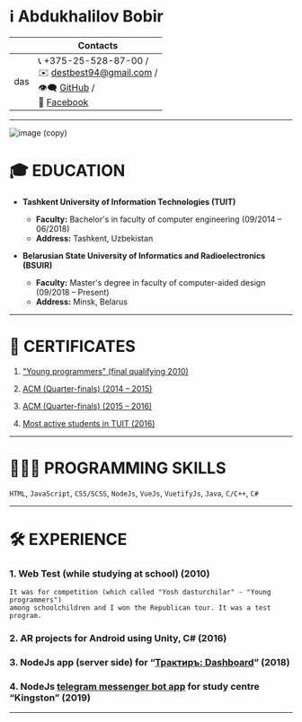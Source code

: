 # ℹ️ Abdukhalilov Bobir
|    |Contacts|
|----|----|
|das|📞 +375-25-528-87-00 /<br> ✉️ destbest94@gmail.com /<br> 👁‍🗨 [GitHub](https://github.com/destbest94/) /<br> 📢 [Facebook](https://facebook.com/bobur.abduxalilov.1)|

----
![image (copy)](https://user-images.githubusercontent.com/38331113/65333571-6cb19e80-dbc9-11e9-8fd7-a1386d9a1248.png)
# 🎓 EDUCATION
- **Tashkent University of Information Technologies (TUIT)**
  - **Faculty:** Bachelor's in faculty of computer engineering (09/2014 – 06/2018)
  - **Address:** Tashkent, Uzbekistan
  
- **Belarusian State University of Informatics and Radioelectronics (BSUIR)**
  - **Faculty:** Master's degree in faculty of computer-aided design (09/2018 – Present)
  - **Address:** Minsk, Belarus

----

# 🏅 CERTIFICATES
1. ["Young programmers" (final qualifying 2010)](https://ibb.co/7zKsbF1)

2. [ACM (Quarter-finals) (2014 – 2015)](https://ibb.co/GPF6R4q)

3. [ACM (Quarter-finals) (2015 – 2016)](https://ibb.co/Ntxz89f)

4. [Most active students in TUIT (2016)](https://ibb.co/SynWBM8)

----

# 👨🏻‍💻 PROGRAMMING SKILLS

```HTML```, ```JavaScript```, ```CSS/SCSS```, ```NodeJs```, ```VueJs```, ```VuetifyJs```, ```Java```, ```C/C++```, ```C#```

----

# 🛠 EXPERIENCE
### 1. Web Test (while studying at school) (2010)
```
It was for competition (which called "Yosh dasturchilar" - "Young programmers") 
among schoolchildren and I won the Republican tour. It was a test program.
```
### 2. AR projects for Android using Unity, C# (2016)

### 3. NodeJs app (server side) for “[Трактиръ: Dashboard](https://play.google.com/store/apps/details?id=uz.lahza.dashboard)” (2018)

### 4. NodeJs [telegram messenger bot app](https://github.com/destbest94/educationCenterBot-) for study centre “Kingston” (2019)
----
